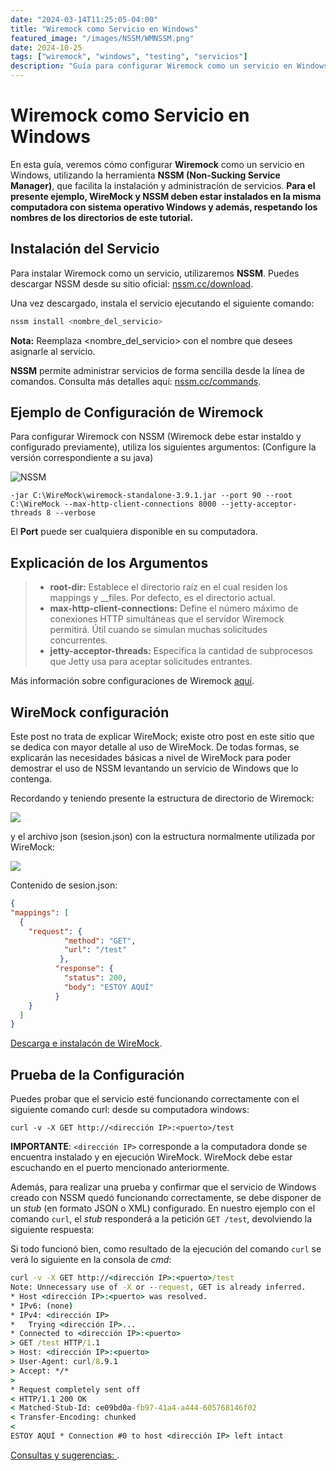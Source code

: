 ```yaml
---
date: "2024-03-14T11:25:05-04:00"
title: "Wiremock como Servicio en Windows"
featured_image: "/images/NSSM/WMNSSM.png"
date: 2024-10-25
tags: ["wiremock", "windows", "testing", "servicios"]
description: "Guía para configurar Wiremock como un servicio en Windows utilizando NSSM."
---
```


# Wiremock como Servicio en Windows

En esta guía, veremos cómo configurar **Wiremock** como un servicio en Windows, utilizando la herramienta **NSSM (Non-Sucking Service Manager)**, que facilita la instalación y administración de servicios.
**Para el presente ejemplo, WireMock y NSSM deben estar instalados en la misma computadora con sistema operativo Windows y además, respetando los nombres de los directorios de este tutorial.**

## Instalación del Servicio

Para instalar Wiremock como un servicio, utilizaremos **NSSM**. Puedes descargar NSSM desde su sitio oficial: [nssm.cc/download](https://nssm.cc/download).

Una vez descargado, instala el servicio ejecutando el siguiente comando:

```bash
nssm install <nombre_del_servicio>
```
**Nota:** Reemplaza <nombre_del_servicio> con el nombre que desees asignarle al servicio.

**NSSM** permite administrar servicios de forma sencilla desde la línea de comandos.
Consulta más detalles aquí: [nssm.cc/commands](https://nssm.cc/commands).

## Ejemplo de Configuración de Wiremock
Para configurar Wiremock con NSSM (Wiremock debe estar instaldo y configurado previamente), utiliza los siguientes argumentos:
(Configure la versión correspondiente a su java)

![NSSM](/images/NSSM.png)
```
-jar C:\WireMock\wiremock-standalone-3.9.1.jar --port 90 --root C:\WireMock --max-http-client-connections 8000 --jetty-acceptor-threads 8 --verbose

```
El **Port** puede ser cualquiera disponible en su computadora.

## Explicación de los Argumentos

> - **root-dir:** Establece el directorio raíz en el cual residen los mappings y __files. Por defecto, es el directorio actual.
> - **max-http-client-connections:** Define el número máximo de conexiones HTTP simultáneas que el servidor Wiremock permitirá. Útil cuando se simulan muchas solicitudes concurrentes.
> - **jetty-acceptor-threads:** Especifica la cantidad de subprocesos que Jetty usa para aceptar solicitudes entrantes.

Más información sobre configuraciones de Wiremock [aquí](https://wiremock.org/docs/standalone/java-jar/).

## WireMock configuración

Este post no trata de explicar WireMock; existe otro post en este sitio que se dedica con mayor detalle al uso de WireMock. De todas formas, se explicarán las necesidades básicas a nivel de WireMock para poder demostrar el uso de NSSM levantando un servicio de Windows que lo contenga.

Recordando y teniendo presente la estructura de directorio de Wiremock:

![](/images/NSSM/wiremock1.png)

y el archivo json (sesion.json) con la estructura normalmente utilizada por WireMock:

![](/images/NSSM/wiremock2.png)

Contenido de sesion.json:
``` json
{
"mappings": [
  {
    "request": {
            "method": "GET",
            "url": "/test"
           },
          "response": {
            "status": 200,
            "body": "ESTOY AQUÍ"
          }
    }
  ]
}
```
[Descarga e instalacón de WireMock](https://wiremock.org/docs/download-and-installation/).


## Prueba de la Configuración

Puedes probar que el servicio esté funcionando correctamente con el siguiente comando curl:
desde su computadora windows:
```
curl -v -X GET http://<dirección IP>:<puerto>/test
```

**IMPORTANTE**: `<dirección IP>` corresponde a la computadora donde se encuentra instalado y en ejecución WireMock. WireMock debe estar escuchando en el puerto mencionado anteriormente. 

Además, para realizar una prueba y confirmar que el servicio de Windows creado con NSSM quedó funcionando correctamente, se debe disponer de un *stub* (en formato JSON o XML) configurado. En nuestro ejemplo con el comando `curl`, el *stub* responderá a la petición `GET /test`, devolviendo la siguiente respuesta:

Si todo funcionó bien, como resultado de la ejecución del comando `curl` se verá lo siguiente en la consola de *cmd*:

```cmd
curl -v -X GET http://<dirección IP>:<puerto>/test
Note: Unnecessary use of -X or --request, GET is already inferred.
* Host <dirección IP>:<puerto> was resolved.
* IPv6: (none)
* IPv4: <dirección IP>
*   Trying <dirección IP>...
* Connected to <dirección IP>:<puerto>
> GET /test HTTP/1.1
> Host: <dirección IP>:<puerto>
> User-Agent: curl/8.9.1
> Accept: */*
>
* Request completely sent off
< HTTP/1.1 200 OK
< Matched-Stub-Id: ce09bd0a-fb97-41a4-a444-605768146f02
< Transfer-Encoding: chunked
<
ESTOY AQUÍ * Connection #0 to host <dirección IP> left intact
```
[Consultas y sugerencias: ](https://www.automationtesting.ar/contact/).

